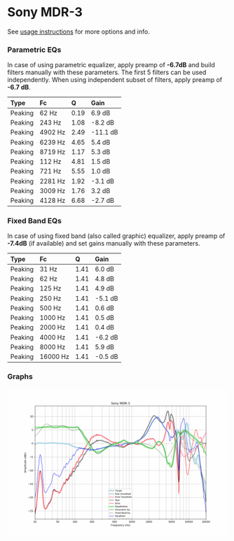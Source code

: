 # Sony MDR-3
See [usage instructions](https://github.com/jaakkopasanen/AutoEq#usage) for more options and info.

### Parametric EQs
In case of using parametric equalizer, apply preamp of **-6.7dB** and build filters manually
with these parameters. The first 5 filters can be used independently.
When using independent subset of filters, apply preamp of **-6.7 dB**.

| Type    | Fc      |    Q | Gain     |
|:--------|:--------|:-----|:---------|
| Peaking | 62 Hz   | 0.19 | 6.9 dB   |
| Peaking | 243 Hz  | 1.08 | -8.2 dB  |
| Peaking | 4902 Hz | 2.49 | -11.1 dB |
| Peaking | 6239 Hz | 4.65 | 5.4 dB   |
| Peaking | 8719 Hz | 1.17 | 5.3 dB   |
| Peaking | 112 Hz  | 4.81 | 1.5 dB   |
| Peaking | 721 Hz  | 5.55 | 1.0 dB   |
| Peaking | 2281 Hz | 1.92 | -3.1 dB  |
| Peaking | 3009 Hz | 1.76 | 3.2 dB   |
| Peaking | 4128 Hz | 6.68 | -2.7 dB  |

### Fixed Band EQs
In case of using fixed band (also called graphic) equalizer, apply preamp of **-7.4dB**
(if available) and set gains manually with these parameters.

| Type    | Fc       |    Q | Gain    |
|:--------|:---------|:-----|:--------|
| Peaking | 31 Hz    | 1.41 | 6.0 dB  |
| Peaking | 62 Hz    | 1.41 | 4.8 dB  |
| Peaking | 125 Hz   | 1.41 | 4.9 dB  |
| Peaking | 250 Hz   | 1.41 | -5.1 dB |
| Peaking | 500 Hz   | 1.41 | 0.6 dB  |
| Peaking | 1000 Hz  | 1.41 | 0.5 dB  |
| Peaking | 2000 Hz  | 1.41 | 0.4 dB  |
| Peaking | 4000 Hz  | 1.41 | -6.2 dB |
| Peaking | 8000 Hz  | 1.41 | 5.9 dB  |
| Peaking | 16000 Hz | 1.41 | -0.5 dB |

### Graphs
![](./Sony%20MDR-3.png)